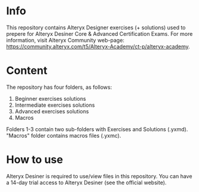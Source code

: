 # Info
This repository contains Alteryx Designer exercises (+ solutions) used to prepere for Alteryx Desiner Core & Advanced Certification Exams. For more information, visit Alteryx Community web-page: https://community.alteryx.com/t5/Alteryx-Academy/ct-p/alteryx-academy.

# Content
The repository has four folders, as follows:

1. Beginner exercises solutions
2. Intermediate exercises solutions
3. Advanced exercises solutions
4. Macros

Folders 1-3 contain two sub-folders with Exercises and Solutions (.yxmd). "Macros" folder contains macros files (.yxmc). 

# How to use

Alteryx Desiner is required to use/view files in this repository. You can have a 14-day trial access to Alteryx Desiner (see the official website).

